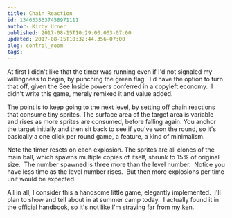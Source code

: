 ```yaml
---
title: Chain Reaction
id: 1346335637458971111
author: Kirby Urner
published: 2017-08-15T10:29:00.003-07:00
updated: 2017-08-15T10:32:44.356-07:00
blog: control_room
tags: 
---
```


At first I didn't like that the timer was running even if I'd not signaled my willingness to begin, by punching the green flag.  I'd have the option to turn that off, given the See Inside powers conferred in a copyleft economy.  I didn't write this game, merely remixed it and value added.

The point is to keep going to the next level, by setting off chain reactions that consume tiny sprites. The surface area of the target area is variable and rises as more sprites are consumed, before falling again. You anchor the target initially and then sit back to see if you've won the round, so it's basically a one click per round game, a feature, a kind of minimalism.

Note the timer resets on each explosion. The sprites are all clones of the main ball, which spawns multiple copies of itself, shrunk to 15% of original size.  The number spawned is three more than the level number.  Notice you have less time as the level number rises.  But then more explosions per time unit would be expected.

All in all, I consider this a handsome little game, elegantly implemented.  I'll plan to show and tell about in at summer camp today.  I actually found it in the official handbook, so it's not like I'm straying far from my ken.